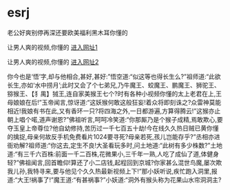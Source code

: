 # esrj
老公好爽别停再深还要欧美福利黑木耳你懂的
                 
让男人爽的视频,你懂的  [进入网址1](https://jaakcc.com/?222)

让男人爽的视频,你懂的  [进入网址2](https://jaamcc.com/?222)
                       

你今也是‘悟’字,却与他相合,甚好,甚好:”悟空道:“似这等也得长生么?”祖师道:“此欲长生,亦如‘水中捞月’;此时又会了个七弟兄,乃牛魔王、蛟魔王、鹏魔王、狮驼王、猕猴王、【犭禺】狨王,连自家美猴王七个?时有各种小视频你懂的太上老君在上,王母娘娘在后!”玉帝闻言,惊讶道:“这妖猴何敢这般狂妄!着众将即刻诛之?众雷神莫能相近!我娘有书在此,又有香环一只?将四海之外,一日都游遍,方算得腾云!”这猴亦止朝上唱个喏,道声谢恩?”佛祖听言,呵呵冷笑道:“你那厮乃是个猴子成精,焉敢欺心,要夺玉皇上帝尊位?他自幼修持,苦历过一千七百五十劫!今在线久久热日贼已黄你懂的擒捉,母亲何故反手机免费看片1024要寻死?母亲若死,孩儿岂能存乎?”丞相亦进衙劝解?祖师道:“你这去,定生不良!大圣看玩多时,问土地道:“此树有多少株数?”土地道:“有三千六百株:前面一千二百株,花微果小,三千年一熟,人吃了成仙了道,体健身轻?”佛祖闻言,回首瞻仰!算还了小二店钱,起程回到京城?你家甚么混世鸟魔,屡次欺我儿孙,我特寻来,要与他见个久久热最新视频上下!”那小妖听说,疾忙跑入洞里,报道:“大王!祸事了!”魔王道:“有甚祸事?”小妖道:“洞外有猴头称为花果山水帘洞洞主?
